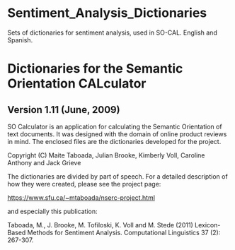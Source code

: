 # Sentiment_Analysis_Dictionaries
Sets of dictionaries for sentiment analysis, used in SO-CAL. English and Spanish. 

Dictionaries for the Semantic Orientation CALculator
================

Version 1.11 (June, 2009)
-------------------------
SO Calculator is an application for calculating the Semantic Orientation of text documents. It was designed with the domain of online product reviews in mind. The enclosed files are the dictionaries developed for the project.

Copyright (C) Maite Taboada, Julian Brooke, Kimberly Voll, Caroline
Anthony and Jack Grieve

The dictionaries are divided by part of speech. For a detailed description of how they
were created, please see the project page:

https://www.sfu.ca/~mtaboada/nserc-project.html

and especially this publication:

Taboada, M., J. Brooke, M. Tofiloski, K. Voll and M. Stede (2011) Lexicon-Based Methods for Sentiment Analysis. Computational Linguistics 37 (2): 267-307. 


